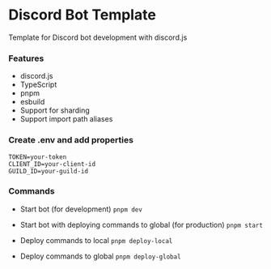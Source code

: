 # Discord Bot Template

Template for Discord bot development with discord.js

### Features

- discord.js
- TypeScript
- pnpm
- esbuild
- Support for sharding
- Support import path aliases

### Create .env and add properties

```
TOKEN=your-token
CLIENT_ID=your-client-id
GUILD_ID=your-guild-id
```

### Commands

- Start bot (for development)
  `pnpm dev`

- Start bot with deploying commands to global (for production)
  `pnpm start`

- Deploy commands to local
  `pnpm deploy-local`

- Deploy commands to global
  `pnpm deploy-global`
